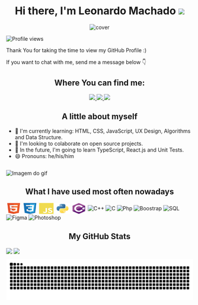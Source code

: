 <h1 align='center'>Hi there, I'm Leonardo Machado <img src="https://user-images.githubusercontent.com/74615811/176965160-77dbc9b7-98bc-4c65-97ef-aee35f106fdb.gif" width = 50px> <br /></h1>

<div align="center">
<img width="321px" height="311px" src="https://user-images.githubusercontent.com/74615811/176965669-f019b26a-346a-463b-b278-b505dc12c92b.jpg" alt="cover" />
</div>

<p><img src="https://komarev.com/ghpvc/?username=leonardomancilha&color=red" alt="Profile views" /></p>

<p>Thank You for taking the time to view my GitHub Profile :)</p>

<p>
  If you want to chat with me, send me a message below 👇
</p>

<h2 align="center">Where You can find me:</h2>
<p align="center">
  
  <a href="https://www.linkedin.com/in/leonardomancilha/" target="_blank" alt="Linkedin">
    <img src="https://img.shields.io/badge/-LinkedIn-%230077B5?style=for-the-badge&logo=linkedin&logoColor=white" target="_blank" />
  </a>
  
  <a href="https://mail.google.com/mail/u/0/?dispatcher_command=master_lookup#inbox" alt="Email">
    <img src="https://img.shields.io/badge/-Gmail-%23333?style=for-the-badge&logo=gmail&logoColor=white" target="_blank" />
  </a>
  
  <a href="https://www.instagram.com/devleonardomachado/" target="_blank" alt="Instagram">
    <img src="https://img.shields.io/badge/-Instagram-%23E4405F?style=for-the-badge&logo=instagram&logoColor=white" />
  </a>

</p>

<h2 align="center">A little about myself</h2>

- 🌱 I'm currently learning: HTML, CSS, JavaScript, UX Design, Algorithms and Data Structure. 
- 👯 I'm looking to colaborate on open source projects.
- 🔮 In the future, I'm going to learn TypeScript, React.js and Unit Tests.
- 😄 Pronouns: he/his/him
##

<img src="https://i.pinimg.com/originals/a5/35/60/a53560c8088900e266880f779dacced7.gif" alt="Imagem do gif" />

<h2 align='center'> What I have used most often nowadays </h2>
<p>
<img align="center" alt="HTML" height="30" width="40" src="https://raw.githubusercontent.com/devicons/devicon/master/icons/html5/html5-original.svg" />
<img align="center" alt="CSS" height="30" width="40" src="https://raw.githubusercontent.com/devicons/devicon/master/icons/css3/css3-original.svg" />
<img align="center" alt="Js" height="30" width="40" src="https://raw.githubusercontent.com/devicons/devicon/master/icons/javascript/javascript-plain.svg" />
<img align="center" alt="Python" height="30" width="40" src="https://raw.githubusercontent.com/devicons/devicon/master/icons/python/python-original.svg" />
<img align="center" alt="Csharp" height="30" width="40" src="https://raw.githubusercontent.com/devicons/devicon/master/icons/csharp/csharp-original.svg" />
<img align="center" alt="C++" height="30" width="30" src="https://cdn-icons-png.flaticon.com/512/6132/6132222.png" />
<img align="center" alt="C" height="30" width="30" src="https://cdn-icons.flaticon.com/png/512/3665/premium/3665923.png?token=exp=1656716650~hmac=47156eca0d42373791a5beb2192b9d34" />
<img align="center" alt="Php" height="30" width="40" src="https://cdn.jsdelivr.net/gh/devicons/devicon/icons/php/php-original.svg" />
<img align="center" alt="Boostrap" height="30" width="40" src="https://cdn.jsdelivr.net/gh/devicons/devicon/icons/bootstrap/bootstrap-original.svg" />
<img align="center" alt="SQL" height="30" width="40" src="https://cdn-icons.flaticon.com/png/512/4248/premium/4248443.png?token=exp=1656716912~hmac=287c0d30bf54f850cad24c162342929d" />
<img align="center" alt="Figma" height="30" width="40" src="https://cdn.jsdelivr.net/gh/devicons/devicon/icons/figma/figma-original.svg" />  
<img align='center' alt="Photoshop" width ='40px' src='https://raw.githubusercontent.com/rahulbanerjee26/githubAboutMeGenerator/main/icons/photoshop.svg' />
</p>

<h2 align="center">My GitHub Stats</h2>
<img align="center" src="https://github-readme-stats.vercel.app/api?username=leonardomancilha&show_icons=true&theme=codeSTACKr "&include_all_commits=true&count_private=true" />

<img align="center" src="https://github-readme-stats.vercel.app/api/top-langs/?username=leonardomancilha&theme=codeSTACKr" />
  
![Snake animation](https://github.com/LeonardoMancilha/LeonardoMancilha/blob/output/github-contribution-grid-snake.svg)
